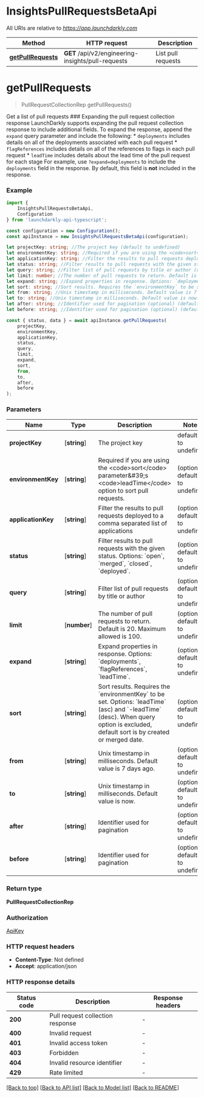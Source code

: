 # InsightsPullRequestsBetaApi

All URIs are relative to *https://app.launchdarkly.com*

|Method | HTTP request | Description|
|------------- | ------------- | -------------|
|[**getPullRequests**](#getpullrequests) | **GET** /api/v2/engineering-insights/pull-requests | List pull requests|

# **getPullRequests**
> PullRequestCollectionRep getPullRequests()

Get a list of pull requests  ### Expanding the pull request collection response  LaunchDarkly supports expanding the pull request collection response to include additional fields.  To expand the response, append the `expand` query parameter and include the following:  * `deployments` includes details on all of the deployments associated with each pull request * `flagReferences` includes details on all of the references to flags in each pull request * `leadTime` includes details about the lead time of the pull request for each stage  For example, use `?expand=deployments` to include the `deployments` field in the response. By default, this field is **not** included in the response. 

### Example

```typescript
import {
    InsightsPullRequestsBetaApi,
    Configuration
} from 'launchdarkly-api-typescript';

const configuration = new Configuration();
const apiInstance = new InsightsPullRequestsBetaApi(configuration);

let projectKey: string; //The project key (default to undefined)
let environmentKey: string; //Required if you are using the <code>sort</code> parameter\'s <code>leadTime</code> option to sort pull requests. (optional) (default to undefined)
let applicationKey: string; //Filter the results to pull requests deployed to a comma separated list of applications (optional) (default to undefined)
let status: string; //Filter results to pull requests with the given status. Options: `open`, `merged`, `closed`, `deployed`. (optional) (default to undefined)
let query: string; //Filter list of pull requests by title or author (optional) (default to undefined)
let limit: number; //The number of pull requests to return. Default is 20. Maximum allowed is 100. (optional) (default to undefined)
let expand: string; //Expand properties in response. Options: `deployments`, `flagReferences`, `leadTime`. (optional) (default to undefined)
let sort: string; //Sort results. Requires the `environmentKey` to be set. Options: `leadTime` (asc) and `-leadTime` (desc). When query option is excluded, default sort is by created or merged date. (optional) (default to undefined)
let from: string; //Unix timestamp in milliseconds. Default value is 7 days ago. (optional) (default to undefined)
let to: string; //Unix timestamp in milliseconds. Default value is now. (optional) (default to undefined)
let after: string; //Identifier used for pagination (optional) (default to undefined)
let before: string; //Identifier used for pagination (optional) (default to undefined)

const { status, data } = await apiInstance.getPullRequests(
    projectKey,
    environmentKey,
    applicationKey,
    status,
    query,
    limit,
    expand,
    sort,
    from,
    to,
    after,
    before
);
```

### Parameters

|Name | Type | Description  | Notes|
|------------- | ------------- | ------------- | -------------|
| **projectKey** | [**string**] | The project key | defaults to undefined|
| **environmentKey** | [**string**] | Required if you are using the &lt;code&gt;sort&lt;/code&gt; parameter\&#39;s &lt;code&gt;leadTime&lt;/code&gt; option to sort pull requests. | (optional) defaults to undefined|
| **applicationKey** | [**string**] | Filter the results to pull requests deployed to a comma separated list of applications | (optional) defaults to undefined|
| **status** | [**string**] | Filter results to pull requests with the given status. Options: &#x60;open&#x60;, &#x60;merged&#x60;, &#x60;closed&#x60;, &#x60;deployed&#x60;. | (optional) defaults to undefined|
| **query** | [**string**] | Filter list of pull requests by title or author | (optional) defaults to undefined|
| **limit** | [**number**] | The number of pull requests to return. Default is 20. Maximum allowed is 100. | (optional) defaults to undefined|
| **expand** | [**string**] | Expand properties in response. Options: &#x60;deployments&#x60;, &#x60;flagReferences&#x60;, &#x60;leadTime&#x60;. | (optional) defaults to undefined|
| **sort** | [**string**] | Sort results. Requires the &#x60;environmentKey&#x60; to be set. Options: &#x60;leadTime&#x60; (asc) and &#x60;-leadTime&#x60; (desc). When query option is excluded, default sort is by created or merged date. | (optional) defaults to undefined|
| **from** | [**string**] | Unix timestamp in milliseconds. Default value is 7 days ago. | (optional) defaults to undefined|
| **to** | [**string**] | Unix timestamp in milliseconds. Default value is now. | (optional) defaults to undefined|
| **after** | [**string**] | Identifier used for pagination | (optional) defaults to undefined|
| **before** | [**string**] | Identifier used for pagination | (optional) defaults to undefined|


### Return type

**PullRequestCollectionRep**

### Authorization

[ApiKey](../README.md#ApiKey)

### HTTP request headers

 - **Content-Type**: Not defined
 - **Accept**: application/json


### HTTP response details
| Status code | Description | Response headers |
|-------------|-------------|------------------|
|**200** | Pull request collection response |  -  |
|**400** | Invalid request |  -  |
|**401** | Invalid access token |  -  |
|**403** | Forbidden |  -  |
|**404** | Invalid resource identifier |  -  |
|**429** | Rate limited |  -  |

[[Back to top]](#) [[Back to API list]](../README.md#documentation-for-api-endpoints) [[Back to Model list]](../README.md#documentation-for-models) [[Back to README]](../README.md)

